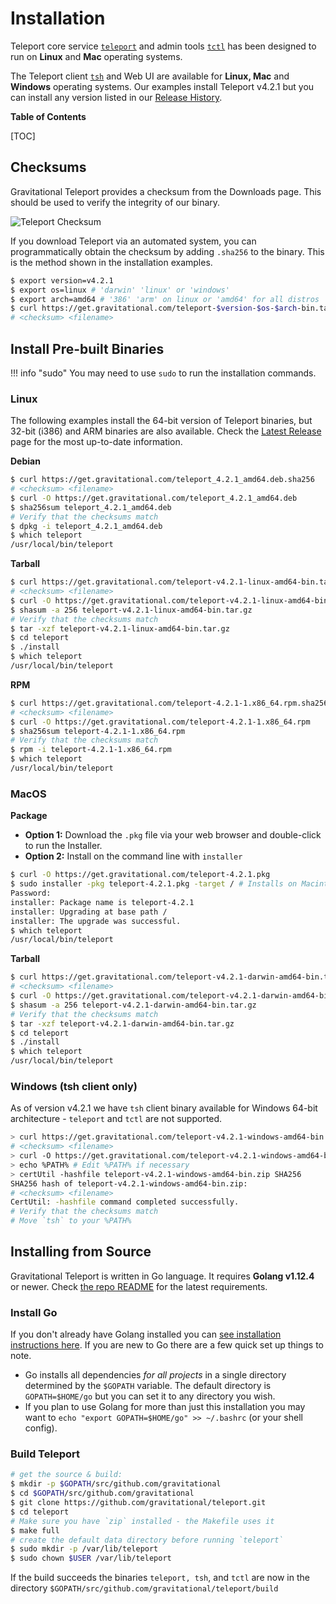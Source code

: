 # Installation

Teleport core service [`teleport`](cli-docs.md#teleport) and admin tools [`tctl`](cli-docs.md#tctl) has been designed to run on **Linux** and **Mac** operating systems. 

The Teleport client [`tsh`](cli-docs.md#tsh) and Web UI are available for **Linux, Mac**
and **Windows** operating systems. Our examples install Teleport v4.2.1 but you can 
install any version listed in our [Release History](https://gravitational.com/teleport/releases/).

**Table of Contents**

[TOC]

## Checksums

Gravitational Teleport provides a checksum from the Downloads page.  This should
be used to verify the integrity of our binary.

![Teleport Checksum](./img/teleport-sha.png)

If you download Teleport via an automated system, you can programmatically
obtain the checksum  by adding `.sha256` to the binary. This is the method shown
in the installation examples.

```bash
$ export version=v4.2.1
$ export os=linux # 'darwin' 'linux' or 'windows'
$ export arch=amd64 # '386' 'arm' on linux or 'amd64' for all distros
$ curl https://get.gravitational.com/teleport-$version-$os-$arch-bin.tar.gz.sha256
# <checksum> <filename>
```

## Install Pre-built Binaries

!!! info "sudo"
    You may need to use `sudo` to run the installation commands.

### Linux

The following examples install the 64-bit version of Teleport binaries, but
32-bit (i386) and ARM binaries are also available. Check the [Latest
Release](https://gravitational.com/teleport/download/) page for the most
up-to-date information.

**Debian**
```bash
$ curl https://get.gravitational.com/teleport_4.2.1_amd64.deb.sha256
# <checksum> <filename>
$ curl -O https://get.gravitational.com/teleport_4.2.1_amd64.deb
$ sha256sum teleport_4.2.1_amd64.deb
# Verify that the checksums match
$ dpkg -i teleport_4.2.1_amd64.deb
$ which teleport
/usr/local/bin/teleport
```

**Tarball**
```bash
$ curl https://get.gravitational.com/teleport-v4.2.1-linux-amd64-bin.tar.gz.sha256
# <checksum> <filename>
$ curl -O https://get.gravitational.com/teleport-v4.2.1-linux-amd64-bin.tar.gz
$ shasum -a 256 teleport-v4.2.1-linux-amd64-bin.tar.gz
# Verify that the checksums match
$ tar -xzf teleport-v4.2.1-linux-amd64-bin.tar.gz
$ cd teleport
$ ./install
$ which teleport
/usr/local/bin/teleport
```

**RPM**
```bash
$ curl https://get.gravitational.com/teleport-4.2.1-1.x86_64.rpm.sha256
# <checksum> <filename>
$ curl -O https://get.gravitational.com/teleport-4.2.1-1.x86_64.rpm
$ sha256sum teleport-4.2.1-1.x86_64.rpm
# Verify that the checksums match
$ rpm -i teleport-4.2.1-1.x86_64.rpm
$ which teleport
/usr/local/bin/teleport
```

### MacOS

**Package**

* **Option 1:** Download the `.pkg` file via your web browser and double-click
  to run the Installer.
* **Option 2:** Install on the command line with `installer`
```bash
$ curl -O https://get.gravitational.com/teleport-4.2.1.pkg
$ sudo installer -pkg teleport-4.2.1.pkg -target / # Installs on Macintosh HD
Password:
installer: Package name is teleport-4.2.1
installer: Upgrading at base path /
installer: The upgrade was successful.
$ which teleport
/usr/local/bin/teleport
```

**Tarball**
```bash
$ curl https://get.gravitational.com/teleport-v4.2.1-darwin-amd64-bin.tar.gz.sha256
# <checksum> <filename>
$ curl -O https://get.gravitational.com/teleport-v4.2.1-darwin-amd64-bin.tar.gz
$ shasum -a 256 teleport-v4.2.1-darwin-amd64-bin.tar.gz
# Verify that the checksums match
$ tar -xzf teleport-v4.2.1-darwin-amd64-bin.tar.gz
$ cd teleport
$ ./install
$ which teleport
/usr/local/bin/teleport
```

### Windows (tsh client only)

As of version v4.2.1 we have `tsh` client binary available for Windows 64-bit
architecture - `teleport` and `tctl` are not supported.

```sh
> curl https://get.gravitational.com/teleport-v4.2.1-windows-amd64-bin.zip.sha256
# <checksum> <filename>
> curl -O https://get.gravitational.com/teleport-v4.2.1-windows-amd64-bin.zip
> echo %PATH% # Edit %PATH% if necessary
> certUtil -hashfile teleport-v4.2.1-windows-amd64-bin.zip SHA256
SHA256 hash of teleport-v4.2.1-windows-amd64-bin.zip:
# <checksum> <filename>
CertUtil: -hashfile command completed successfully.
# Verify that the checksums match
# Move `tsh` to your %PATH%
```

## Installing from Source

Gravitational Teleport is written in Go language. It requires **Golang v1.12.4**
or newer. Check [the repo
README](https://github.com/gravitational/teleport#building-teleport) for the
latest requirements.

### Install Go

If you don't already have Golang installed you can [see installation
instructions here](https://golang.org/doc/install). If you are new to Go there
are a few quick set up things to note.

- Go installs all dependencies _for all projects_ in a single directory
  determined by the `$GOPATH` variable. The default directory is
  `GOPATH=$HOME/go` but you can set it to any directory you wish.
- If you plan to use Golang for more than just this installation you may want to
  `echo "export GOPATH=$HOME/go" >> ~/.bashrc` (or your shell config).

### Build Teleport

```bash
# get the source & build:
$ mkdir -p $GOPATH/src/github.com/gravitational
$ cd $GOPATH/src/github.com/gravitational
$ git clone https://github.com/gravitational/teleport.git
$ cd teleport
# Make sure you have `zip` installed - the Makefile uses it
$ make full
# create the default data directory before running `teleport`
$ sudo mkdir -p /var/lib/teleport
$ sudo chown $USER /var/lib/teleport
```

If the build succeeds the binaries `teleport, tsh`, and `tctl` are now in the
directory `$GOPATH/src/github.com/gravitational/teleport/build`

<!--Notes on what to do if the build does not succeed, troubleshooting-->
